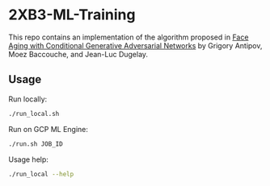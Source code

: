 # 2XB3-ML-Training

This repo contains an implementation of the algorithm proposed in [Face Aging with Conditional Generative Adversarial Networks](https://arxiv.org/pdf/1702.01983.pdf) by Grigory Antipov, Moez Baccouche, and Jean-Luc Dugelay. 

## Usage

Run locally:
```bash
./run_local.sh 
```

Run on GCP ML Engine:
```bash
./run.sh JOB_ID
```

Usage help:
```bash
./run_local --help
```
